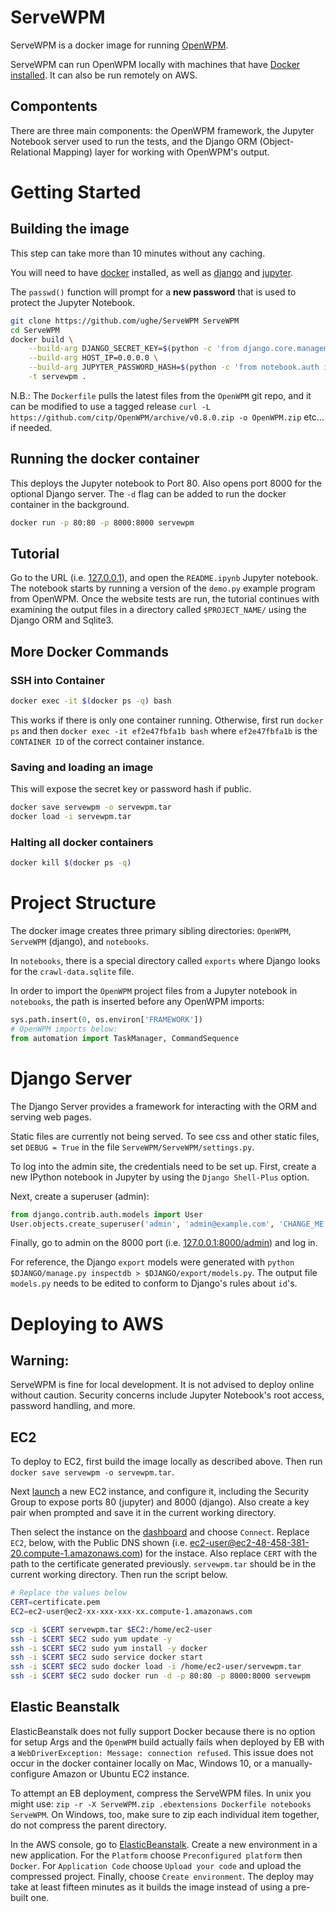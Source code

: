 # ServeWPM
ServeWPM is a docker image for running [OpenWPM](https://github.com/citp/OpenWPM).

ServeWPM can run OpenWPM locally with machines that have [Docker installed](https://www.docker.com/community-edition#/download). It can also be run remotely on AWS.

## Compontents
There are three main components: the OpenWPM framework, the Jupyter Notebook server used to run the tests, and the Django ORM (Object-Relational Mapping) layer for working with OpenWPM's output.

# Getting Started 

## Building the image
This step can take more than 10 minutes without any caching.

You will need to have [docker](https://www.docker.com/community-edition#/download) installed, as well as [django](https://www.djangoproject.com/download/) and [jupyter](http://jupyter.org/install.html). 

The `passwd()` function will prompt for a **new password** that is used to protect the Jupyter Notebook.
```bash
git clone https://github.com/ughe/ServeWPM ServeWPM
cd ServeWPM
docker build \
    --build-arg DJANGO_SECRET_KEY=$(python -c 'from django.core.management.utils import get_random_secret_key; print get_random_secret_key()') \
    --build-arg HOST_IP=0.0.0.0 \
    --build-arg JUPYTER_PASSWORD_HASH=$(python -c 'from notebook.auth import passwd; print passwd()') \
    -t servewpm .
```

N.B.: The `Dockerfile` pulls the latest files from the `OpenWPM` git repo, and it can be modified to use a tagged release `curl -L https://github.com/citp/OpenWPM/archive/v0.8.0.zip -o OpenWPM.zip` etc... if needed.

## Running the docker container
This deploys the Jupyter notebook to Port 80. Also opens port 8000 for the optional Django server. The `-d` flag can be added to run the docker container in the background.
```bash
docker run -p 80:80 -p 8000:8000 servewpm
```

## Tutorial
Go to the URL (i.e. [127.0.0.1](127.0.0.1/)), and open the `README.ipynb` Jupyter notebook. The notebook starts by running a version of the `demo.py` example program from OpenWPM. Once the website tests are run, the tutorial continues with examining the output files in a directory called `$PROJECT_NAME/` using the Django ORM and Sqlite3.

## More Docker Commands

### SSH into Container
```bash
docker exec -it $(docker ps -q) bash
```
This works if there is only one container running. Otherwise, first run `docker ps` and then `docker exec -it ef2e47fbfa1b bash` where `ef2e47fbfa1b` is the `CONTAINER ID` of the correct container instance.

### Saving and loading an image
This will expose the secret key or password hash if public.
```bash
docker save servewpm -o servewpm.tar
docker load -i servewpm.tar
```

### Halting all docker containers
```bash
docker kill $(docker ps -q)
```

# Project Structure
The docker image creates three primary sibling directories: `OpenWPM`, `ServeWPM` (django), and `notebooks`. 

In `notebooks`, there is a special directory called `exports` where Django looks for the `crawl-data.sqlite` file.

In order to import the `OpenWPM` project files from a Jupyter notebook in `notebooks`, the path is inserted before any OpenWPM imports:
```python
sys.path.insert(0, os.environ['FRAMEWORK'])
# OpenWPM imports below:
from automation import TaskManager, CommandSequence
```

# Django Server
The Django Server provides a framework for interacting with the ORM and serving web pages.

Static files are currently not being served. To see css and other static files, set `DEBUG = True` in the file `ServeWPM/ServeWPM/settings.py`.

To log into the admin site, the credentials need to be set up. First, create a new IPython notebook in Jupyter by using the `Django Shell-Plus` option.

Next, create a superuser (admin):
```python
from django.contrib.auth.models import User
User.objects.create_superuser('admin', 'admin@example.com', 'CHANGE_ME')
```
Finally, go to admin on the 8000 port (i.e. [127.0.0.1:8000/admin](http://127.0.0.1:8000/admin)) and log in.

For reference, the Django `export` models were generated with `python $DJANGO/manage.py inspectdb > $DJANGO/export/models.py`. The output file `models.py` needs to be edited to conform to Django's rules about `id`'s.

# Deploying to AWS

## Warning:
ServeWPM is fine for local development. It is not advised to deploy online without caution. Security concerns include Jupyter Notebook's root access, password handling, and more. 

## EC2
To deploy to EC2, first build the image locally as described above. Then run `docker save servewpm -o servewpm.tar`.

Next [launch](https://console.aws.amazon.com/ec2#LaunchInstanceWizard) a new EC2 instance, and configure it, including the Security Group to expose ports 80 (jupyter) and 8000 (django). Also create a key pair when prompted and save it in the current working directory. 

Then select the instance on the [dashboard](https://console.aws.amazon.com/ec2/#Instances) and choose `Connect`. Replace `EC2`, below, with the Public DNS shown (i.e. ec2-user@ec2-48-458-381-20.compute-1.amazonaws.com) for the instace. Also replace `CERT` with the path to the certificate generated previously. `servewpm.tar` should be in the current working directory. Then run the script below.

```bash
# Replace the values below
CERT=certificate.pem
EC2=ec2-user@ec2-xx-xxx-xxx-xx.compute-1.amazonaws.com

scp -i $CERT servewpm.tar $EC2:/home/ec2-user
ssh -i $CERT $EC2 sudo yum update -y
ssh -i $CERT $EC2 sudo yum install -y docker
ssh -i $CERT $EC2 sudo service docker start
ssh -i $CERT $EC2 sudo docker load -i /home/ec2-user/servewpm.tar
ssh -i $CERT $EC2 sudo docker run -d -p 80:80 -p 8000:8000 servewpm
```

## Elastic Beanstalk
ElasticBeanstalk does not fully support Docker because there is no option for setup Args and the `OpenWPM` build actually fails when deployed by EB with a `WebDriverException: Message: connection refused`. This issue does not occur in the docker container locally on Mac, Windows 10, or a manually-configure Amazon or Ubuntu EC2 instance.

To attempt an EB deployment, compress the ServeWPM files. In unix you might use: `zip -r -X ServeWPM.zip .ebextensions Dockerfile notebooks ServeWPM`. On Windows, too, make sure to zip each individual item together, do not compress the parent directory.

In the AWS console, go to [ElasticBeanstalk](https://console.aws.amazon.com/elasticbeanstalk). Create a new environment in a new application. For the `Platform` choose `Preconfigured platform` then `Docker`. For `Application Code` choose `Upload your code` and upload the compressed project. Finally, choose `Create environment`. The deploy may take at least fifteen minutes as it builds the image instead of using a pre-built one.
